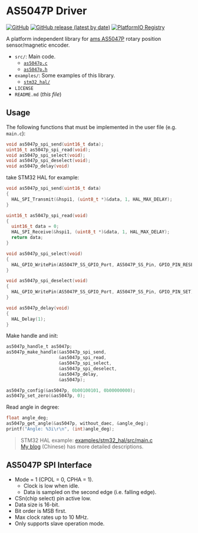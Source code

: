 # AS5047P Driver
[![GitHub](https://img.shields.io/github/license/ziteh/as5047p-driver)](./LICENSE)
[![GitHub release (latest by date)](https://img.shields.io/github/v/release/ziteh/as5047p-driver)](https://github.com/ziteh/as5047p-driver/releases)
[![PlatformIO Registry](https://badges.registry.platformio.org/packages/ziteh/library/as5047-driver.svg)](https://registry.platformio.org/libraries/ziteh/as5047-driver)

A platform independent library for [ams AS5047P](https://ams.com/as5047p) rotary position sensor/magnetic encoder.

- `src/`: Main code.
  - [`as5047p.c`](./src/as5047p.c)
  - [`as5047p.h`](./src/as5047p.h)
- `examples/`: Some examples of this library.
  - [`stm32_hal/`](./examples/stm32_hal/)
- `LICENSE`
- `README.md` (*this file*)

## Usage
The following functions that must be implemented in the user file (e.g. `main.c`):
```c
void as5047p_spi_send(uint16_t data);
uint16_t as5047p_spi_read(void);
void as5047p_spi_select(void);
void as5047p_spi_deselect(void);
void as5047p_delay(void)
```

take STM32 HAL for example:
```c
void as5047p_spi_send(uint16_t data)
{
  HAL_SPI_Transmit(&hspi1, (uint8_t *)&data, 1, HAL_MAX_DELAY);
}

uint16_t as5047p_spi_read(void)
{
  uint16_t data = 0;
  HAL_SPI_Receive(&hspi1, (uint8_t *)&data, 1, HAL_MAX_DELAY);
  return data;
}

void as5047p_spi_select(void)
{
  HAL_GPIO_WritePin(AS5047P_SS_GPIO_Port, AS5047P_SS_Pin, GPIO_PIN_RESET);
}

void as5047p_spi_deselect(void)
{
  HAL_GPIO_WritePin(AS5047P_SS_GPIO_Port, AS5047P_SS_Pin, GPIO_PIN_SET);
}

void as5047p_delay(void)
{
  HAL_Delay(1);
}
```

Make handle and init:
```c
as5047p_handle_t as5047p;
as5047p_make_handle(&as5047p_spi_send,
                    &as5047p_spi_read,
                    &as5047p_spi_select,
                    &as5047p_spi_deselect,
                    &as5047p_delay,
                    &as5047p);

as5047p_config(&as5047p, 0b00100101, 0b00000000);
as5047p_set_zero(&as5047p, 0);
```

Read angle in degree:
```c
float angle_deg;
as5047p_get_angle(&as5047p, without_daec, &angle_deg);
printf("Angle: %3i\r\n", (int)angle_deg);
```

> STM32 HAL example: [examples/stm32_hal/src/main.c](./examples/stm32_hal/src/main.c)  
> [My blog](https://ziteh.github.io/2022/04/learningstm32-as5047p/) (Chinese) has more detailed descriptions.

## AS5047P SPI Interface
- Mode = 1 (CPOL = 0, CPHA = 1).
    - Clock is low when idle.
    - Data is sampled on the second edge (i.e. falling edge).
- CSn(chip select) pin active low.
- Data size is 16-bit.
- Bit order is MSB first.
- Max clock rates up to 10 MHz.
- Only supports slave operation mode.
